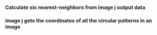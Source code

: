 ### Calculate six nearest-neighbors from image j output data
### image j gets the coordinates of all the circular patterns in an image
